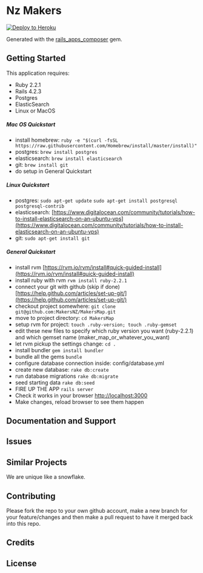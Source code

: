 Nz Makers
================

[![Deploy to Heroku](https://www.herokucdn.com/deploy/button.png)](https://heroku.com/deploy)

Generated with the [rails_apps_composer](https://github.com/RailsApps/rails_apps_composer) gem.


Getting Started
---------------
This application requires:

- Ruby 2.2.1
- Rails 4.2.3
- Postgres
- ElasticSearch
- Linux or MacOS

##### Mac OS Quickstart
- install homebrew: `ruby -e "$(curl -fsSL https://raw.githubusercontent.com/Homebrew/install/master/install)"`
- postgres: `brew install postgres`
- elasticsearch: `brew install elasticsearch`
- git: `brew install git`
- do setup in General Quickstart

##### Linux Quickstart
- postgres: `sudo apt-get update`
`sudo apt-get install postgresql postgresql-contrib`
- elasticsearch: [https://www.digitalocean.com/community/tutorials/how-to-install-elasticsearch-on-an-ubuntu-vps](https://www.digitalocean.com/community/tutorials/how-to-install-elasticsearch-on-an-ubuntu-vps)
- git: `sudo apt-get install git`

##### General Quickstart
- install rvm [https://rvm.io/rvm/install#quick-guided-install](https://rvm.io/rvm/install#quick-guided-install)
- install ruby with rvm `rvm install ruby-2.2.1`
- connect your git with github (skip if done) [https://help.github.com/articles/set-up-git/](https://help.github.com/articles/set-up-git/)
- checkout project somewhere: `git clone git@github.com:MakersNZ/MakersMap.git`
- move to project directory: `cd MakersMap`
- setup rvm for project: `touch .ruby-version; touch .ruby-gemset`
- edit these new files to specify which ruby version you want (ruby-2.2.1) and which gemset name (maker_map_or_whatever_you_want)
- let rvm pickup the settings change: `cd .`
- install bundler `gem install bundler`
- bundle all the gems `bundle`
- configure database connection inside: config/database.yml
- create new database: `rake db:create`
- run database migrations `rake db:migrate`
- seed starting data `rake db:seed`
- FIRE UP THE APP `rails server`
- Check it works in your browser [http://localhost:3000](http://localhost:3000)
- Make changes, reload browser to see them happen

Documentation and Support
-------------------------

Issues
-------------

Similar Projects
----------------
We are unique like a snowflake.

Contributing
------------
Please fork the repo to your own github account, make a new branch for your feature/changes and then make a pull request to have it merged back into this repo. 

Credits
-------

License
-------
